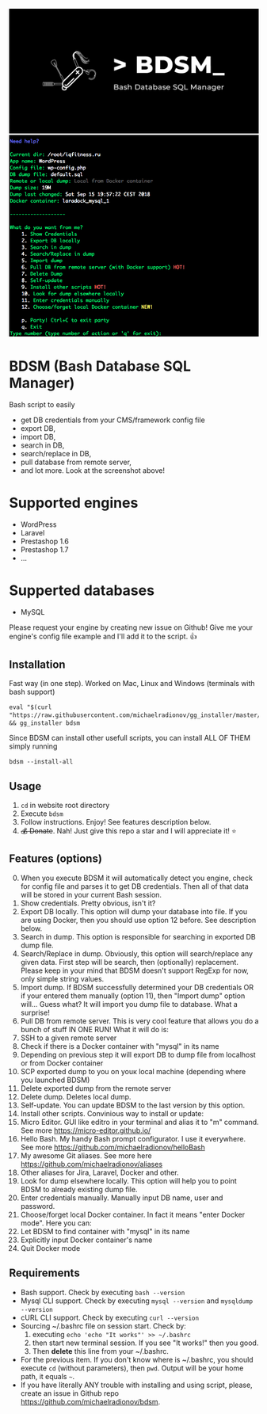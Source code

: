 ![usage](/pic/logo.jpg)
![usage](/pic/pic.png)

# BDSM (Bash Database SQL Manager)

Bash script to easily
- get DB credentials from your CMS/framework config file
- export DB,
- import DB,
- search in DB,
- search/replace in DB,
- pull database from remote server,
- and lot more. Look at the screenshot above!

# Supported engines
- WordPress
- Laravel
- Prestashop 1.6
- Prestashop 1.7
- ...

# Supperted databases
- MySQL

Please request your engine by creating new issue on Github! Give me your engine's config file example and I'll add it to the script. 👍

## Installation
Fast way (in one step). Worked on Mac, Linux and Windows (terminals with bash support)
```shell
eval "$(curl "https://raw.githubusercontent.com/michaelradionov/gg_installer/master/gg_installer.sh")" && gg_installer bdsm
```
Since BDSM can install other usefull scripts, you can install ALL OF THEM simply running
```
bdsm --install-all
```

## Usage

1. `cd` in website root directory
2. Execute `bdsm`
3. Follow instructions. Enjoy! See features description below.
4. ~~💰 Donate~~. Nah! Just give this repo a star and I will appreciate it! ⭐️

## Features (options)

0. When you execute BDSM it will automatically detect you engine, check for config file and parses it to get DB credentials. Then all of that data will be stored in your current Bash session.
1. Show credentials. Pretty obvious, isn't it?
2. Export DB locally. This option will dump your database into file. If you are using Docker, then you should use option 12 before. See description below.
3. Search in dump. This option is responsible for searching in exported DB dump file.
4. Search/Replace in dump. Obviously, this option will search/replace any given data. First step will be search, then (optionally) replacement. Please keep in your mind that BDSM doesn't support RegExp for now, only simple string values.
5. Import dump. If BDSM successfully determined your DB credentials OR if your entered them manually (option 11), then "Import dump" option will... Guess what? It will import you dump file to database. What a surprise!
6. Pull DB from remote server. This is very cool feature that allows you do a bunch of stuff IN ONE RUN! What it will do is:
  1. SSH to a given remote server
  2. Check if there is a Docker container with "mysql" in its name
  3. Depending on previous step it will export DB to dump file from localhost or from Docker container
  4. SCP exported dump to you on youк local machine (depending where you launched BDSM)
  5. Delete exported dump from the remote server
7. Delete dump. Deletes local dump.
8. Self-update. You can update BDSM to the last version by this option.
9. Install other scripts. Convinious way to install or update:
  1. Micro Editor. GUI like editro in your terminal and alias it to "m" command. See more https://micro-editor.github.io/
  2. Hello Bash. My handy Bash prompt configurator. I use it everywhere. See more https://github.com/michaelradionov/helloBash
  3. My awesome Git aliases. See more here https://github.com/michaelradionov/aliases
  4. Other aliases for Jira, Laravel, Docker and other.
10. Look for dump elsewhere locally. This option will help you to point BDSM to already existing dump file.
11. Enter credentials manually. Manually input DB name, user and password.
12. Choose/forget local Docker container. In fact it means "enter Docker mode". Here you can:
  1. Let BDSM to find container with "mysql" in its name
  2. Explicitly input Docker container's name
  3. Quit Docker mode


## Requirements

- Bash support. Check by executing `bash --version`
- Mysql CLI support. Check by executing `mysql --version` and `mysqldump --version`
- cURL CLI support. Check by executing `curl --version`
- Sourcing ~/.bashrc file on session start. Check by:
    1. executing `echo 'echo "It works"' >> ~/.bashrc`
    2. then start new terminal session. If you see "It works!" then you good.
    3. Then **delete** this line from your ~/.bashrc.
- For the previous item. If you don't know where is ~/.bashrc, you should execute `cd` (without parameters), then `pwd`. Output will be your home path, it equals `~`.
- If you have literally ANY trouble with installing and using script, please, create an issue in Github repo https://github.com/michaelradionov/bdsm.
